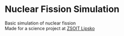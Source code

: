 # Nuclear Fission Simulation

Basic simulation of nuclear fission <br>
Made for a science project at <a href="http://www.zsoit-lipsko.pl/" target="blank">ZSOIT Lipsko</a>